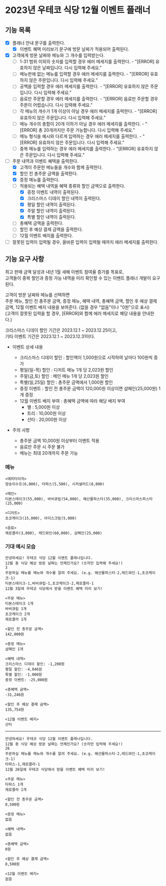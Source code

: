 # 2023년 우테코 식당 12월 이벤트 플래너

## 기능 목록
- [X] 플래너 안내 문구를 출력한다.
  - [X] 이벤트 혜택 미리보기 문구에 방문 날짜가 적용되어 출력된다.
- [X] 고객에게 방문 날짜와 메뉴와 그 개수를 입력받는다.
  - [ ] 1-31 범위 이외의 숫자를 입력할 경우 에러 메세지를 출력한다. - "[ERROR] 유효하지 않은 날짜입니다. 다시 입력해 주세요."
  - [ ] 메뉴판에 없는 메뉴를 입력할 경우 에러 메세지를 출력한다. - "[ERROR] 유효하지 않은 주문입니다. 다시 입력해 주세요."
  - [ ] 공백을 입력할 경우 에러 메세지를 출력한다. - "[ERROR] 유효하지 않은 주문입니다. 다시 입력해 주세요."
  - [ ] 음료만 주문할 경우 에러 메세지를 출력한다. - "[ERROR] 음료만 주문할 경우 주문이 어렵습니다. 다시 입력해 주세요."
  - [ ] 각 메뉴의 개수가 1개 이상이 아닐 경우 에러 메세지를 출력한다. - "[ERROR] 유효하지 않은 주문입니다. 다시 입력해 주세요."
  - [ ] 메뉴 개수의 총합이 20개 이하가 아닐 경우 에러 메세지를 출력한다. - "[ERROR] 총 20개까지만 주문 가능합니다. 다시 입력해 주세요."
  - [ ] 메뉴 형식을 예시와 다르게 입력하는 경우 에러 메세지를 출력한다. - "[ERROR] 유효하지 않은 주문입니다. 다시 입력해 주세요."
  - [ ] 중복 메뉴를 입력하는 경우 에러 메세지를 출력한다. - "[ERROR] 유효하지 않은 주문입니다. 다시 입력해 주세요."
- [ ] 주문 내역과 이벤트 혜택을 출력한다.
  - [X] 고객이 주문한 메뉴들을 개수와 함께 출력한다.
  - [X] 할인 전 총주문 금액을 출력한다.
  - [X] 증정 메뉴를 출력한다.
  - [ ] 적용되는 혜택 내역을 혜택 종류와 할인 금액으로 출력한다.
    - [X] 증정 이벤트 내역이 출력된다.
    - [X] 크리스마스 디데이 할인 내역이 출력된다.
    - [X] 평일 할인 내역이 출력된다.
    - [X] 주말 할인 내역이 출력된다.
    - [X] 특별 할인 내역이 출력된다.
  - [ ] 총혜택 금액을 출력한다.
  - [ ] 할인 후 예상 결제 금액을 출력한다.
  - [ ] 12월 이벤트 배지를 출력한다.
- [ ] 잘못된 입력이 입력될 경우, 올바른 입력이 입력될 때까지 에러 메세지를 출력한다.

## 기능 요구 사항

최고 판매 금액 달성과 내년 1월 새해 이벤트 참여율 증가를 목표로,   
고객들이 중복 할인과 증정 가능 내역을 미리 확인할 수 있는 이벤트 플래너 개발이 요구된다.

고객이 방문 날짜와 메뉴를 선택하면   
주문 메뉴, 할인 전 총주문 금액, 증정 메뉴, 혜택 내역, 총혜택 금액, 할인 후 예상 결제 금액, 12월 이벤트 배지 내용을 보여준다. (없을 경우 "없음"이나 "0원"으로 표시)   
(고객이 잘못된 입력을 할 경우, [ERROR]와 함께 에러 메세지로 해당 내용을 안내한다.)

크리스마스 디데이 할인 기간은 2023.12.1 ~ 2023.12.25이고,   
기타 이벤트 기간은 2023.12.1 ~ 2023.12.31이다.

* 이벤트 상세 내용
    + 크리스마스 디데이 할인 : 할인액이 1,000원으로 시작하여 날마다 100원씩 증가
    + 평일(일-목) 할인 : 디저트 메뉴 1개 당 2,023원 할인
    + 주말(금,토) 할인 : 메인 메뉴 1개 당 2,023원 할인
    + 특별(일,25일) 할인 : 총주문 금액에서 1,000원 할인
    + 증정 이벤트 : 할인 전 총주문 금액이 120,000원 이상이면 샴페인(25,000원) 1개 증정
    + 12월 이벤트 배지 부여 : 총혜택 금액에 따라 해당 배지 부여
      - 별 : 5,000원 이상
      - 트리 : 10,000원 이상
      - 산타 : 20,000원 이상

* 주의 사항
    + 총주문 금액 10,000원 이상부터 이벤트 적용
    + 음료만 주문 시 주문 불가
    + 메뉴는 최대 20개까지 주문 가능

### 메뉴
```
<애피타이저>
양송이수프(6,000), 타파스(5,500), 시저샐러드(8,000)

<메인>
티본스테이크(55,000), 바비큐립(54,000), 해산물파스타(35,000), 크리스마스파스타(25,000)

<디저트>
초코케이크(15,000), 아이스크림(5,000)

<음료>
제로콜라(3,000), 레드와인(60,000), 샴페인(25,000)
```

### 기대 예시 모습
```
안녕하세요! 우테코 식당 12월 이벤트 플래너입니다.
12월 중 식당 예상 방문 날짜는 언제인가요? (숫자만 입력해 주세요!)
3
주문하실 메뉴를 메뉴와 개수를 알려 주세요. (e.g. 해산물파스타-2,레드와인-1,초코케이크-1)
티본스테이크-1,바비큐립-1,초코케이크-2,제로콜라-1
12월 3일에 우테코 식당에서 받을 이벤트 혜택 미리 보기!

<주문 메뉴>
티본스테이크 1개
바비큐립 1개
초코케이크 2개
제로콜라 1개

<할인 전 총주문 금액>
142,000원

<증정 메뉴>
샴페인 1개

<혜택 내역>
크리스마스 디데이 할인: -1,200원
평일 할인: -4,046원
특별 할인: -1,000원
증정 이벤트: -25,000원

<총혜택 금액>
-31,246원

<할인 후 예상 결제 금액>
135,754원

<12월 이벤트 배지>
산타
```
---
```
안녕하세요! 우테코 식당 12월 이벤트 플래너입니다.
12월 중 식당 예상 방문 날짜는 언제인가요? (숫자만 입력해 주세요!)
26
주문하실 메뉴를 메뉴와 개수를 알려 주세요. (e.g. 해산물파스타-2,레드와인-1,초코케이크-1)
타파스-1,제로콜라-1
12월 26일에 우테코 식당에서 받을 이벤트 혜택 미리 보기!

<주문 메뉴>
타파스 1개
제로콜라 1개

<할인 전 총주문 금액>
8,500원

<증정 메뉴>
없음

<혜택 내역>
없음

<총혜택 금액>
0원

<할인 후 예상 결제 금액>
8,500원

<12월 이벤트 배지>
없음
```